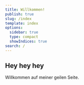 ```yaml
---
title: Willkommen!
publish: true
slug: /index
template: index
options:
  sidebar: true
  type: compact
  showIndices: true
search: /
---
```


## Hey hey hey

Willkommen auf meiner geilen Seite.
